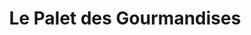 ---
title: "Le Palet des Gourmandises"
url: /saint-julien/le-palet-des-gourmandises/
shop: boulangerie
---